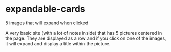# expandable-cards
5 images that will expand when clicked

A very basic site (with a lot of notes inside) that has 5 pictures centered in the page. They are displayed as a row and if you click on one of the images, it will expand and display a title within the picture.
